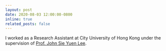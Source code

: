 ```yaml
---
layout: post
date: 2020-08-03 12:00:00-0800
inline: true
related_posts: false
---
```


I worked as a Research Assistant at City University of Hong Kong under the supervision of <a href="https://lt.cityu.edu.hk/people/academic-staff/lee-john-sie-yuen">Prof. John Sie Yuen Lee</a>.
